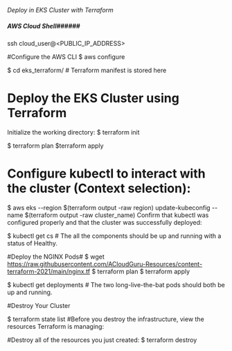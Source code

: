 *Deploy in EKS Cluster with Terraform*
##### AWS Cloud Shell######
ssh cloud_user@<PUBLIC_IP_ADDRESS>

#Configure the AWS CLI
$ aws configure


$ cd eks_terraform/    # Terraform manifest is stored here
# Deploy the EKS Cluster using Terraform
Initialize the working directory:
$ terraform init

$ terraform plan
$terraform apply

# Configure kubectl to interact with the cluster (Context selection):
$ aws eks --region $(terraform output -raw region) update-kubeconfig --name $(terraform output -raw cluster_name)
Confirm that kubectl was configured properly and that the cluster was successfully deployed:

$ kubectl get cs   # The all the components should be up and running with a status of Healthy.

#Deploy the NGINX Pods#
$ wget https://raw.githubusercontent.com/ACloudGuru-Resources/content-terraform-2021/main/nginx.tf
$ terraform plan
$ terraform apply

$ kubectl get deployments  # The two long-live-the-bat pods should both be up and running.

#Destroy Your Cluster

$ terraform state list    #Before you destroy the infrastructure, view the resources Terraform is managing:

#Destroy all of the resources you just created:
$ terraform destroy



